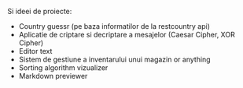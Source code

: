 Si ideei de proiecte:

- Country guessr (pe baza informatilor de la restcountry api)
- Aplicatie de criptare si decriptare a mesajelor (Caesar Cipher, XOR Cipher)
- Editor text
- Sistem de gestiune a inventarului unui magazin or anything
- Sorting algorithm vizualizer
- Markdown previewer
